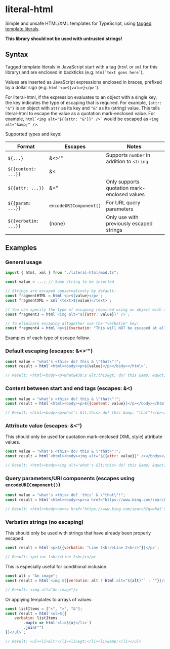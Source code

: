# literal-html
Simple and unsafe HTML/XML templates for TypeScript, using [tagged template literals](https://developer.mozilla.org/en-US/docs/Web/JavaScript/Reference/Template_literals#tagged_templates).

**This library should not be used with untrusted strings!**

## Syntax
Tagged template literals in JavaScript start with a tag (`html` or `xml` for this library) and are enclosed in backticks (e.g. `` html`text goes here` ``).

Values are inserted as JavaScript expressions enclosed in braces, prefixed by a dollar sign (e.g. `` html`<p>${value}</p>` ``).

For literal-html, if the expression evaluates to an object with a single key, the key indicates the type of escaping that is required. For example, `{attr: "&"}` is an object with `attr` as its key and `"&"` as its (string) value. This tells literal-html to escape the value as a quotation mark-enclosed value. For example, `` html`<img alt="${{attr: "&"}}" />` `` would be escaped as `<img alt="&amp;" />`.

Supported types and keys:

| Format | Escapes | Notes |
|---|---|---|
| `${...}` | &<>'" | Supports `number` in addition to `string` |
| `${{content: ...}}` | &< | |
| `${{attr: ...}}` | &<" | Only supports quotation mark-enclosed values |
| `${{param: ...}}` | `encodeURIComponent()` | For URL query parameters |
| `${{verbatim: ...}}` | (none) | Only use with previously escaped strings |

## Examples
### General usage
```javascript
import { html, xml } from "./literal-html/mod.ts";

const value = ...; // Some string to be inserted

// Strings are escaped conservatively by default:
const fragmentHTML = html`<p>${value}</p>`;
const fragmentXML = xml`<text>${value}</text>`;

// You can specify the type of escaping required using an object with a single key, e.g. {attr: ...} for a quotation mark-enclosed attribute`:
const fragment3 = html`<img alt="${{attr: value}}" />`;

// To eliminate escaping altogether use the "verbatim" key:
const fragment4 = html`<p>${{verbatim: "This will NOT be escaped at all!"}}</p>`;
```

Examples of each type of escape follow.

### Default escaping (escapes: &<>'")
```javascript
const value = "what's <this> do? this & \"that\"!";
const result = html`<html><body><p>${value}</p></body></html>`;

// Result: <html><body><p>what&#39;s &lt;this&gt; do? this &amp; &quot;that&quot;!</p></body></html>
```

### Content between start and end tags (escapes: &<)
```javascript
const value = "what's <this> do? this & \"that\"!";
const result = html`<html><body><p>${{content: value}}</p></body></html>`;

// Result: <html><body><p>what's &lt;this> do? this &amp; "that"!</p></body></html>
```

### Attribute value (escapes: &<")
This should only be used for quotation mark-enclosed (XML style) attribute values.

```javascript
const value = "what's <this> do? this & \"that\"!";
const result = html`<html><body><img alt="${{attr: value}}" /></body></html>`;

// Result: <html><body><img alt="what's &lt;this> do? this &amp; &quot;that&quot;!" /></body></html>
```

### Query parameters/URI components (escapes using `encodeURIComponent()`)
```javascript
const value = "what's <this> do? 'this' & \"that\"!";
const result = html`<html><body><p><a href="https://www.bing.com/search?q=${{param: value}}">Link</a></p></body></html>`;

// Result: <html><body><p><a href="https://www.bing.com/search?q=what's%20%3Cthis%3E%20do%3F%20'this'%20%26%20%22that%22!">Link</a></p></body></html>
```

### Verbatim strings (no escaping)
This should only be used with strings that have already been properly escaped.

```javascript
const result = html`<p>${{verbatim: "Line 1<br/>Line 2<br/>"}}</p>`;

// Result: <p>Line 1<br/>Line 2<br/></p>
```

This is especially useful for conditional inclusion:

```javascript
const alt = "An image";
const result = html`<img ${{verbatim: alt ? html`alt="${alt}"` : ""}}/>`;

// Result: <img alt="An image"/>
```

Or applying templates to arrays of values:

```javascript
const listItems = ["<", ">", "&"];
const result = html`<ul>${{
    verbatim: listItems
        .map(x => html`<li>${x}</li>`)
        .join("")
}}</ul>`;

// Result: <ul><li>&lt;</li><li>&gt;</li><li>&amp;</li></ul>
```
